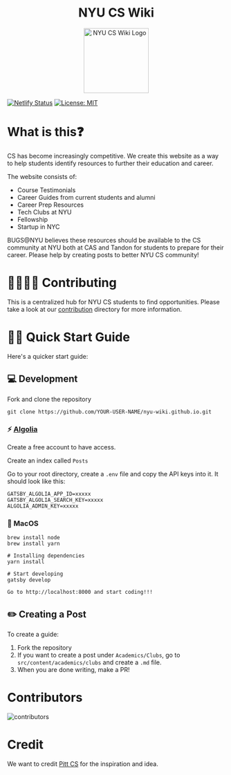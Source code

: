 <h1 align="center">
  NYU CS Wiki
</h1>
<p align="center">
  <a href="https://bugs-nyu.github.io">
    <img alt="NYU CS Wiki Logo" src="https://raw.githubusercontent.com/BUGS-NYU/cs-resources/main/src/images/svg/logo.svg" width="150" />
  </a>
</p>

[![Netlify Status](https://api.netlify.com/api/v1/badges/a6a28e10-ca2d-4fd9-a679-051d66667ea1/deploy-status)](https://app.netlify.com/sites/keen-mayer-1607ef/deploys)
[![License: MIT](https://img.shields.io/badge/License-MIT-yellow.svg)](https://opensource.org/licenses/MIT)

# What is this❓

CS has become increasingly competitive. We create this website as a way to help students identify resources to further their education and career.

The website consists of:

- Course Testimonials
- Career Guides from current students and alumni
- Career Prep Resources
- Tech Clubs at NYU
- Fellowship
- Startup in NYC

BUGS@NYU believes these resources should be available to the CS community at NYU both at CAS and Tandon for students to prepare for their career. Please help by creating posts to better NYU CS community!

# 👨‍💻👩‍💻 Contributing

This is a centralized hub for NYU CS students to find opportunities. Please take a look at our [contribution](https://github.com/BUGS-NYU/cs-resources/tree/main/contributing) directory for more information.

# 🚀🚀 Quick Start Guide

Here's a quicker start guide:

## 💻 Development

Fork and clone the repository

```
git clone https://github.com/YOUR-USER-NAME/nyu-wiki.github.io.git
```

### ⚡ [Algolia](https://www.algolia.com/)

Create a free account to have access.

Create an index called `Posts`

Go to your root directory, create a `.env` file and copy the API keys into it. It should look like this:

```
GATSBY_ALGOLIA_APP_ID=xxxxx
GATSBY_ALGOLIA_SEARCH_KEY=xxxxx
ALGOLIA_ADMIN_KEY=xxxxx
```

###  MacOS

```
brew install node
brew install yarn

# Installing dependencies
yarn install

# Start developing
gatsby develop

Go to http://localhost:8000 and start coding!!!
```

## ✏️ Creating a Post

To create a guide:

1. Fork the repository
2. If you want to create a post under `Academics/Clubs`, go to `src/content/academics/clubs` and create a `.md` file.
3. When you are done writing, make a PR!

# Contributors

<img alt="contributors" src="https://contrib.rocks/image?repo=BUGS-NYU/NYU-CS-Wiki"/>

# Credit

We want to credit [Pitt CS](https://github.com/PittCSWiki/pittcswiki) for the inspiration and idea.
